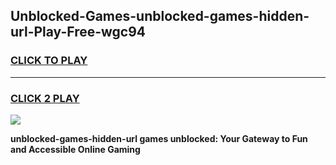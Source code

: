 
## Unblocked-Games-unblocked-games-hidden-url-Play-Free-wgc94
<h3>
<a href="https://premium76.site?title=unblocked-games-hidden-url&ref=09A">CLICK TO PLAY</a></h3>
<hr>

<h3>
<a href="https://premium76.site?title=unblocked-games-hidden-url&ref=09A">CLICK 2 PLAY</a>
  
</h3>

<a href="https://premium76.site?title=unblocked-games-hidden-url&ref=09A"><img src="https://clearcache.store/games.png"></a>


**unblocked-games-hidden-url games unblocked: Your Gateway to Fun and Accessible Online Gaming**
